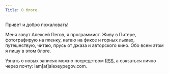 ```yaml
---
Title: О блоге
---
```


Привет и добро пожаловать!

Меня зовут Алексей Пегов, я программист. Живу в Питере, фотографирую на пленку, катаю на фиксе и горных лыжах, путешествую, читаю, прусь от джаза и авторского кино. Обо всем этом я пишу в этом блоге.

Узнать о новых записях можно посредством [RSS](https://feed.feedburner.com/false-movement), а связаться лично через почту: iam[at]alexeypegov.com.